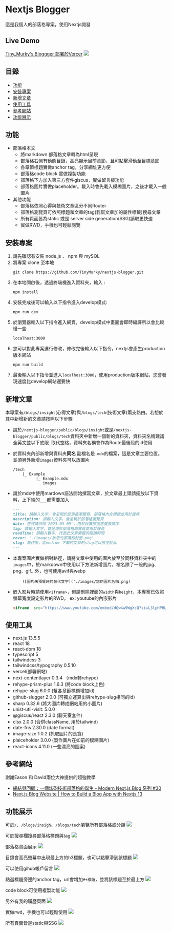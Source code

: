# Nextjs Blogger
這是我個人的部落格專案，使用Nextjs開發

## Live Demo
[Tiny_Murky's Bloggger 部署於Vercer](https://nextjs-blogger-tiny-murkys-projects.vercel.app/)
![](./README/blog展示.gif)
## 目錄
- [功能](#功能)
- [安裝專案](#安裝專案)
- [新增文章](#新增文章)
- [使用工具](#使用工具)
- [參考網站](#參考網站)
- [功能展示](#功能展示)
## 功能
- 部落格本文
    - 將markdown 部落格文章轉為html呈現
    - 部落格右側有動態目錄，高亮顯示目前章節，且可點擊滑動至目標章節
    - 各章節標題實做anchor tag，分享網址更方便
    - 部落格code block 實做複製功能
    - 部落格下方加入第三方套件giscus，實做留言板功能
    - 部落格圖片實做placeholder。載入時會先載入模糊圖片，之後才載入一般圖片
- 其他功能
    - 部落格依照心得與技術文章區分不同Router
    - 部落格瀏覽頁可依照標題和文章的tag(我幫文章加的屬性標籤)搜尋文章
    - 所有頁面皆為static 或是  server side generation(SSG)讀取更快速
    - 實做RWD，手機也可輕鬆閱覽

## 安裝專案
1. 請先確認有安裝 node.js 、 npm 與 mySQL
2. 將專案 clone 至本地
    ```shell
    git clone https://github.com/TinyMurky/nextjs-blogger.git
    ```
3. 在本地開啟後，透過終端機進入資料夾，輸入 :
    ```shell
    npm install
    ```
4. 安裝完成後可以輸入以下指令進入develop模式:
    ```shell
    npm run dev
    ```
5. 於瀏覽器輸入以下指令進入網頁，develop模式中畫面會即時編譯所以會比較慢一些
    ```url
    localhost:3000
    ```
6. 您可以對此專案進行修改，修改完後輸入以下指令，nextjs會產生production版本網站
    ```shell
    npm run build
    ```
7. 最後輸入以下指令並進入`localhost:3000`，使用production版本網站，您會發現速度比develop網站還要快

## 新增文章
本專案有`/blogs/insight`(心得文章)與`/blogs/tech`(技術文章)兩支路由。若想於其中新增新的文章請按照以下步驟

- 請於`/nextjs-blogger/public/blogs/insight`或是`/nextjs-blogger/public/blogs/tech`資料夾中新增一個新的資料夾，資料夾名稱建議全英文並以下底限`_`取代空格，資料夾名稱會作為Route最後段的id使用
- 於資料夾內部新增與資料夾**同名** 副檔名是`.mdx`的檔案，這是文章主要位置。並須另外新增`images`資料夾可以放圖片
    ```
    /tech
        |_ Example
              |_ Example.mdx
                 images
    ```

- 請於mdx中使用mardown語法開始撰寫文章，於文章最上頭請擺放以下資料，上下端的`___`都需要加入
    ```markdown
    ---
    title: 請輸入文字，會呈現於部落格瀏覽頁、部落格內文標題並用於搜尋
    description: 請輸入文字，會呈現於部落格瀏覽頁
    date: 格式請依照'2023-03-09'，用於計算部落格擺放順序
    tag: 請輸入文字，會呈現於部落格瀏覽頁並用於搜尋
    readTime: 請輸入數字，代表此文章需要的閱讀時間
    cover: './images/放您的部落格封面.png'
    slug: 無作用，從medium 下載的文章的slug可以放至於此
    ---
    ```
- 本專案圖片實做相對路徑，請將文章中使用的圖片放至於同移資料夾中的`images`中，於markdown中使用以下方法新增圖片，檔名除了一般的jpg、png、gif...外，也可使用avif與webp
    ```
        ![圖片未預覽時的替代文字]('./images/您的圖片名稱.png)
    ```
- 嵌入影片時請使用`<iframe>`，但請刪除裡面的`width`與`height`，本專案已依照螢幕寬度設定影片的RWD。
    ex: youtube的內嵌影片
    ```html
    <iframe  src="https://www.youtube.com/embed/dQw4w9WgXcQ?si=L3lpHPHLbj17uvfB&amp;controls=0" title="YouTube video player" frameborder="0" allow="accelerometer; autoplay; clipboard-write; encrypted-media; gyroscope; picture-in-picture; web-share" allowfullscreen></iframe>
    ```

## 使用工具

- next.js 13.5.5
- react 18
- react-dom 18
- typescript 5
- tailwindcss 3
- tailwindcss/typography 0.5.10
- vercel(部署網站)
- next-contentlayer 0.3.4 （mdx轉rehype)
- rehype-prism-plus 1.6.3 (將code block上色)
- rehype-slug 6.0.0 (幫各章節標題增加id)
- github-slugger 2.0.0 (可獨立運算出與rehype-slug相同的id)
- sharp 0.32.6 (將大圖片轉成網站用的小圖片)
- unist-util-visit: 5.0.0
- @giscus/react 2.3.0 (聊天室套件)
- clsx 2.0.0 (合併className, 用於tailwind)
- date-fns 2.30.0 (date format)
- image-size 1.0.2 (抓取圖片的長寬)
- plaiceholder 3.0.0 (製作圖片在如前的模糊圖片)
- react-icons 4.11.0 (一些漂亮的圖案)

## 參考網站
謝謝Eason 和 David兩位大神提供的超強教學
- [總結與回顧：一個炫砲技術部落格的誕生 - Modern Next.js Blog 系列 #30](https://easonchang.com/posts/modern-nextjs-blog-summary)
- [Next.js Blog Website | How to Build a Blog App with Nextjs 13](https://www.youtube.com/watch?v=puIQhnjOfbc)

## 功能展示

可於`/`、`/blogs/insigh`、`/blogs/tech`瀏覽所有部落格或分類
![](./README/瀏覽部落格.gif)

可於搜尋欄搜尋部落格標題與tag
![](./README/搜尋.gif)

部落格畫面展示
![](./README/blog展示.gif)

目錄會高亮螢幕中出現最上方的h3標題，也可以點擊滑到該標題
![](./README/目錄展示.gif)

可以使用gihub帳戶留言
![](./README/留言.gif)

點選標題旁邊的anchor tag，url會增加`#+標題`，並將該標題至於最上方
![](./README/anchorTag.gif)

code block可使用複製功能
![](./README/copy.gif)

另外有我的履歷頁面
![](./README/履歷.gif)

實做rwd，手機也可以輕鬆使用
![](./README/rwd.gif)

所有頁面皆是static與SSG
![](./README/ssg.png)
